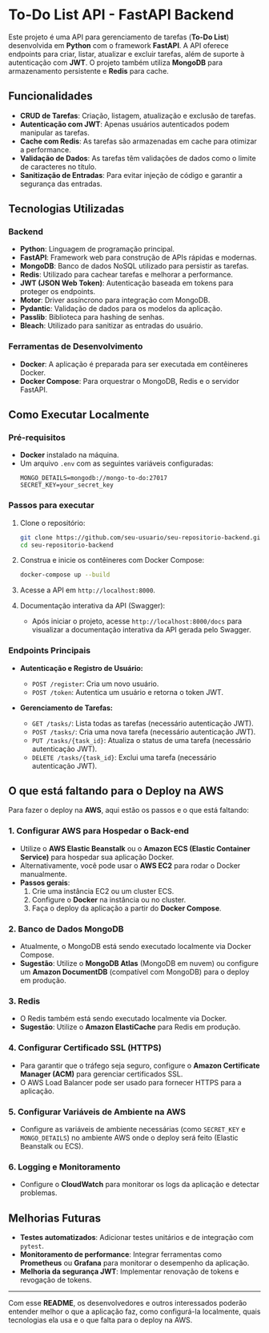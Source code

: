 # To-Do List API - FastAPI Backend

Este projeto é uma API para gerenciamento de tarefas (**To-Do List**) desenvolvida em **Python** com o framework **FastAPI**. A API oferece endpoints para criar, listar, atualizar e excluir tarefas, além de suporte à autenticação com **JWT**. O projeto também utiliza **MongoDB** para armazenamento persistente e **Redis** para cache.

## Funcionalidades

- **CRUD de Tarefas**: Criação, listagem, atualização e exclusão de tarefas.
- **Autenticação com JWT**: Apenas usuários autenticados podem manipular as tarefas.
- **Cache com Redis**: As tarefas são armazenadas em cache para otimizar a performance.
- **Validação de Dados**: As tarefas têm validações de dados como o limite de caracteres no título.
- **Sanitização de Entradas**: Para evitar injeção de código e garantir a segurança das entradas.

## Tecnologias Utilizadas

### Backend
- **Python**: Linguagem de programação principal.
- **FastAPI**: Framework web para construção de APIs rápidas e modernas.
- **MongoDB**: Banco de dados NoSQL utilizado para persistir as tarefas.
- **Redis**: Utilizado para cachear tarefas e melhorar a performance.
- **JWT (JSON Web Token)**: Autenticação baseada em tokens para proteger os endpoints.
- **Motor**: Driver assíncrono para integração com MongoDB.
- **Pydantic**: Validação de dados para os modelos da aplicação.
- **Passlib**: Biblioteca para hashing de senhas.
- **Bleach**: Utilizado para sanitizar as entradas do usuário.

### Ferramentas de Desenvolvimento
- **Docker**: A aplicação é preparada para ser executada em contêineres Docker.
- **Docker Compose**: Para orquestrar o MongoDB, Redis e o servidor FastAPI.

## Como Executar Localmente

### Pré-requisitos

- **Docker** instalado na máquina.
- Um arquivo `.env` com as seguintes variáveis configuradas:
  ```
  MONGO_DETAILS=mongodb://mongo-to-do:27017
  SECRET_KEY=your_secret_key
  ```

### Passos para executar

1. Clone o repositório:
   ```bash
   git clone https://github.com/seu-usuario/seu-repositorio-backend.git
   cd seu-repositorio-backend
   ```

2. Construa e inicie os contêineres com Docker Compose:
   ```bash
   docker-compose up --build
   ```

3. Acesse a API em `http://localhost:8000`.

4. Documentação interativa da API (Swagger):
   - Após iniciar o projeto, acesse `http://localhost:8000/docs` para visualizar a documentação interativa da API gerada pelo Swagger.

### Endpoints Principais

- **Autenticação e Registro de Usuário:**
  - `POST /register`: Cria um novo usuário.
  - `POST /token`: Autentica um usuário e retorna o token JWT.
  
- **Gerenciamento de Tarefas:**
  - `GET /tasks/`: Lista todas as tarefas (necessário autenticação JWT).
  - `POST /tasks/`: Cria uma nova tarefa (necessário autenticação JWT).
  - `PUT /tasks/{task_id}`: Atualiza o status de uma tarefa (necessário autenticação JWT).
  - `DELETE /tasks/{task_id}`: Exclui uma tarefa (necessário autenticação JWT).

## O que está faltando para o Deploy na AWS

Para fazer o deploy na **AWS**, aqui estão os passos e o que está faltando:

### 1. **Configurar AWS para Hospedar o Back-end**
   - Utilize o **AWS Elastic Beanstalk** ou o **Amazon ECS (Elastic Container Service)** para hospedar sua aplicação Docker.
   - Alternativamente, você pode usar o **AWS EC2** para rodar o Docker manualmente.
   - **Passos gerais**:
     1. Crie uma instância EC2 ou um cluster ECS.
     2. Configure o **Docker** na instância ou no cluster.
     3. Faça o deploy da aplicação a partir do **Docker Compose**.

### 2. **Banco de Dados MongoDB**
   - Atualmente, o MongoDB está sendo executado localmente via Docker Compose.
   - **Sugestão**: Utilize o **MongoDB Atlas** (MongoDB em nuvem) ou configure um **Amazon DocumentDB** (compatível com MongoDB) para o deploy em produção.

### 3. **Redis**
   - O Redis também está sendo executado localmente via Docker.
   - **Sugestão**: Utilize o **Amazon ElastiCache** para Redis em produção.

### 4. **Configurar Certificado SSL (HTTPS)**
   - Para garantir que o tráfego seja seguro, configure o **Amazon Certificate Manager (ACM)** para gerenciar certificados SSL.
   - O AWS Load Balancer pode ser usado para fornecer HTTPS para a aplicação.

### 5. **Configurar Variáveis de Ambiente na AWS**
   - Configure as variáveis de ambiente necessárias (como `SECRET_KEY` e `MONGO_DETAILS`) no ambiente AWS onde o deploy será feito (Elastic Beanstalk ou ECS).

### 6. **Logging e Monitoramento**
   - Configure o **CloudWatch** para monitorar os logs da aplicação e detectar problemas.

## Melhorias Futuras

- **Testes automatizados**: Adicionar testes unitários e de integração com `pytest`.
- **Monitoramento de performance**: Integrar ferramentas como **Prometheus** ou **Grafana** para monitorar o desempenho da aplicação.
- **Melhoria da segurança JWT**: Implementar renovação de tokens e revogação de tokens.

---

Com esse **README**, os desenvolvedores e outros interessados poderão entender melhor o que a aplicação faz, como configurá-la localmente, quais tecnologias ela usa e o que falta para o deploy na AWS.
